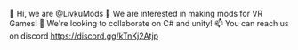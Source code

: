 👋 Hi, we are @LivkuMods
👀 We are interested in making mods for VR Games!
💞️ We're looking to collaborate on C# and unity!
📫 You can reach us on discord https://discord.gg/kTnKj2Atjp

